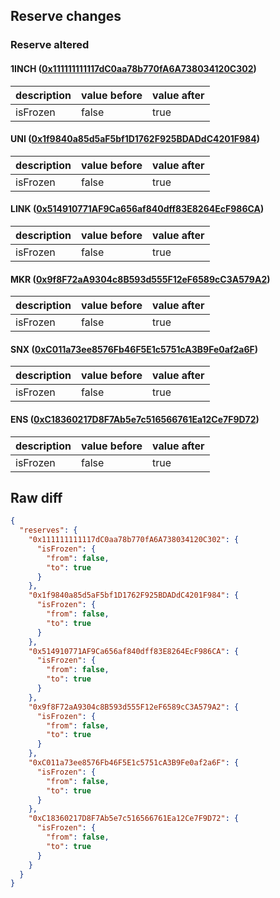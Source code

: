 ## Reserve changes

### Reserve altered

#### 1INCH ([0x111111111117dC0aa78b770fA6A738034120C302](https://etherscan.io/address/0x111111111117dC0aa78b770fA6A738034120C302))

| description | value before | value after |
| --- | --- | --- |
| isFrozen | false | true |


#### UNI ([0x1f9840a85d5aF5bf1D1762F925BDADdC4201F984](https://etherscan.io/address/0x1f9840a85d5aF5bf1D1762F925BDADdC4201F984))

| description | value before | value after |
| --- | --- | --- |
| isFrozen | false | true |


#### LINK ([0x514910771AF9Ca656af840dff83E8264EcF986CA](https://etherscan.io/address/0x514910771AF9Ca656af840dff83E8264EcF986CA))

| description | value before | value after |
| --- | --- | --- |
| isFrozen | false | true |


#### MKR ([0x9f8F72aA9304c8B593d555F12eF6589cC3A579A2](https://etherscan.io/address/0x9f8F72aA9304c8B593d555F12eF6589cC3A579A2))

| description | value before | value after |
| --- | --- | --- |
| isFrozen | false | true |


#### SNX ([0xC011a73ee8576Fb46F5E1c5751cA3B9Fe0af2a6F](https://etherscan.io/address/0xC011a73ee8576Fb46F5E1c5751cA3B9Fe0af2a6F))

| description | value before | value after |
| --- | --- | --- |
| isFrozen | false | true |


#### ENS ([0xC18360217D8F7Ab5e7c516566761Ea12Ce7F9D72](https://etherscan.io/address/0xC18360217D8F7Ab5e7c516566761Ea12Ce7F9D72))

| description | value before | value after |
| --- | --- | --- |
| isFrozen | false | true |


## Raw diff

```json
{
  "reserves": {
    "0x111111111117dC0aa78b770fA6A738034120C302": {
      "isFrozen": {
        "from": false,
        "to": true
      }
    },
    "0x1f9840a85d5aF5bf1D1762F925BDADdC4201F984": {
      "isFrozen": {
        "from": false,
        "to": true
      }
    },
    "0x514910771AF9Ca656af840dff83E8264EcF986CA": {
      "isFrozen": {
        "from": false,
        "to": true
      }
    },
    "0x9f8F72aA9304c8B593d555F12eF6589cC3A579A2": {
      "isFrozen": {
        "from": false,
        "to": true
      }
    },
    "0xC011a73ee8576Fb46F5E1c5751cA3B9Fe0af2a6F": {
      "isFrozen": {
        "from": false,
        "to": true
      }
    },
    "0xC18360217D8F7Ab5e7c516566761Ea12Ce7F9D72": {
      "isFrozen": {
        "from": false,
        "to": true
      }
    }
  }
}
```